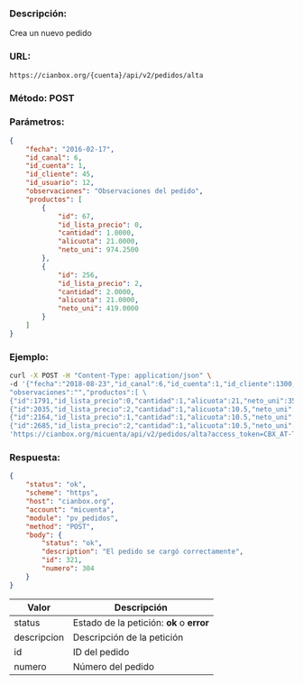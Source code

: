 ### Descripción:

Crea un nuevo pedido

### URL:

`https://cianbox.org/{cuenta}/api/v2/pedidos/alta`

### Método: POST

### Parámetros:
```json
{
    "fecha": "2016-02-17",
    "id_canal": 6,
    "id_cuenta": 1,
    "id_cliente": 45,
    "id_usuario": 12,
    "observaciones": "Observaciones del pedido",
    "productos": [
        {
            "id": 67,
            "id_lista_precio": 0,
            "cantidad": 1.0000,
            "alicuota": 21.0000,
            "neto_uni": 974.2500
        },
        {
            "id": 256,
            "id_lista_precio": 2,
            "cantidad": 2.0000,
            "alicuota": 21.0000,
            "neto_uni": 419.0000
        }
    ]
}
```

### Ejemplo:
```bash
curl -X POST -H "Content-Type: application/json" \
-d '{"fecha":"2018-08-23","id_canal":6,"id_cuenta":1,"id_cliente":1300,"id_usuario":41, \
"observaciones":"","productos":[ \
{"id":1791,"id_lista_precio":0,"cantidad":1,"alicuota":21,"neto_uni":350}, \
{"id":2035,"id_lista_precio":2,"cantidad":1,"alicuota":10.5,"neto_uni":284.3116}, \
{"id":2164,"id_lista_precio":1,"cantidad":1,"alicuota":10.5,"neto_uni":1550.5638}, \
{"id":2685,"id_lista_precio":2,"cantidad":1,"alicuota":10.5,"neto_uni":1803.2}]}' \
'https://cianbox.org/micuenta/api/v2/pedidos/alta?access_token=CBX_AT-TcIHdWOvdpIMNsXG...'
```
### Respuesta:
```json
{
    "status": "ok",
    "scheme": "https",
    "host": "cianbox.org",
    "account": "micuenta",
    "module": "pv_pedidos",
    "method": "POST",
    "body": {
        "status": "ok",
        "description": "El pedido se cargó correctamente",
        "id": 321,
        "numero": 304
    }
}
```
|Valor         |Descripción |
|--------------|------------|
|status        |Estado de la petición: **ok** o **error**|
|descripcion   |Descripción de la petición|
|id            |ID del pedido|
|numero        |Número del pedido|